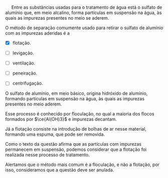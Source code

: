 

     Entre as substâncias usadas para o tratamento de água está o sulfato de alumínio que, em meio alcalino, forma partículas em suspensão na água, às quais as impurezas presentes no meio se aderem.

O método de separação comumente usado para retirar o sulfato de alumínio com as impurezas aderidas é a



- [x] flotação.
- [ ] levigação.
- [ ] ventilação.
- [ ] peneiração.
- [ ] centrifugação.


O sulfato de alumínio, em meio básico, origina hidróxido de alumínio, formando partículas em suspensão na água, às quais as impurezas presentes no meio aderem.

Esse processo é conhecido por floculação, no qual a maioria dos flocos formados por $\ce{Al(OH)3}$ e impurezas decantam.

Já a flotação consiste na introdução de bolhas de ar nesse material, formando uma espuma, que pode ser removida.

Como o texto da questão afirma que as partículas com impurezas permanecem em suspensão, podemos considerar que a flotação foi realizada nesse processo de tratamento.

Alertamos que o método mais comum é a floculação, e não a flotação, por isso, consideramos que a questão deve ser anulada.

        